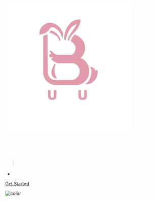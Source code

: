<!-- _coverpage.md -->

<img src="https://raw.githubusercontent.com/2022015544/Ivy-yu/main/image/image/imagelogo-02.png" alt="LOGO" width="400" />

# <span style="color: white;">BUNBUN</span>

> <span style="color: white;">Hello! This is Ivy! Here is my personal website! Nice to meet you!</span>

- <span style="color: white;">Keep working!</span>

[Get Started](#quick-start)

<!-- 在Markdown文件中设置背景 -->

<!-- 设置背景颜色 -->
![color](#030e1b)
